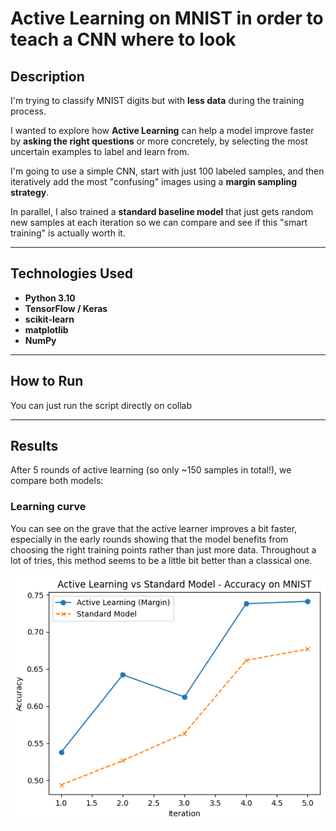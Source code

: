 # Active Learning on MNIST in order to teach a CNN where to look
## Description
I'm trying to classify MNIST digits but with **less data** during the training process.

I wanted to explore how **Active Learning** can help a model improve faster by **asking the right questions** or more concretely, by selecting the most uncertain examples to label and learn from. 

I'm going to use a simple CNN, start with just 100 labeled samples, and then iteratively add the most "confusing" images using a **margin sampling strategy**.

In parallel, I also trained a **standard baseline model** that just gets random new samples at each iteration so we can compare and see if this "smart training" is actually worth it.

---

## Technologies Used  
- **Python 3.10**  
- **TensorFlow / Keras**  
- **scikit-learn**  
- **matplotlib**  
- **NumPy**

---
## How to Run  
You can just run the script directly on collab

---

## Results
After 5 rounds of active learning (so only ~150 samples in total!), we compare both models:

### Learning curve  
You can see on the grave that the active learner improves a bit faster, especially in the early rounds showing that the model benefits from choosing the right training points rather than just more data. Throughout a lot of tries, this method seems to be a little bit better than a classical one.

![exemple](exemple.png)

